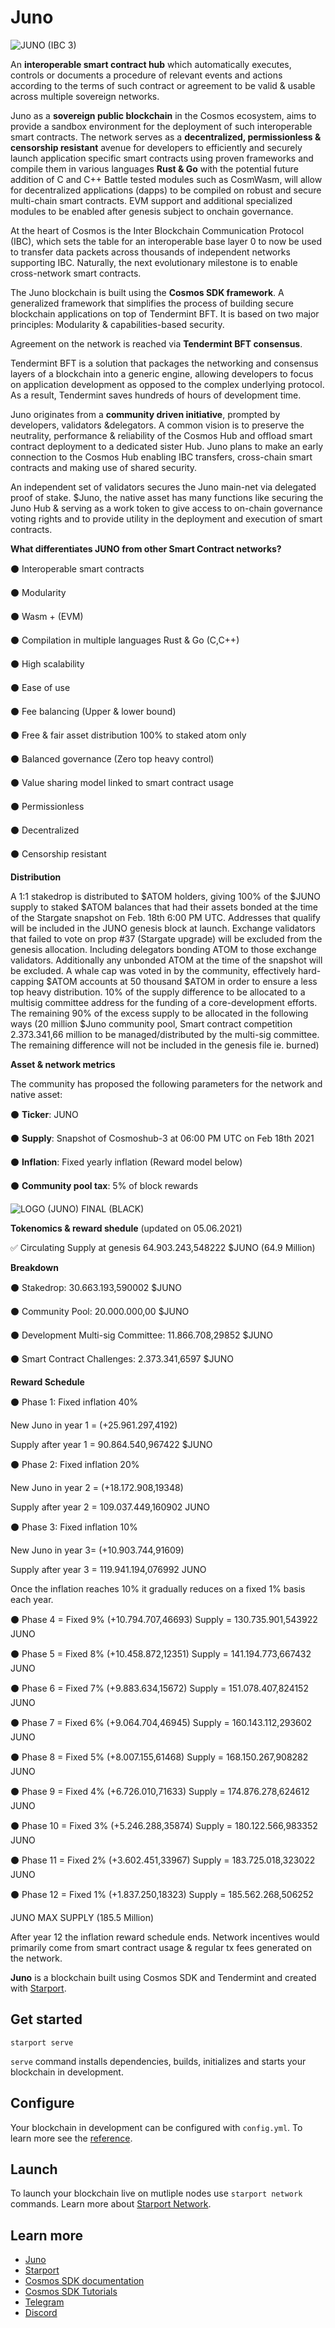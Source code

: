 # Juno

![JUNO (IBC 3)](https://user-images.githubusercontent.com/79812965/125952890-d481d404-79f8-4af2-98e8-742a2702dcdf.png)


An **interoperable smart contract hub** which automatically executes, controls or documents a procedure of relevant events and actions 
according to the terms of such contract or agreement to be valid & usable across multiple sovereign networks.

Juno as a **sovereign public blockchain** in the Cosmos ecosystem, aims to provide a sandbox environment for the deployment 
of such interoperable smart contracts. The network serves as a **decentralized, permissionless & censorship resistant** avenue 
for developers to efficiently and securely launch application specific smart contracts using proven frameworks 
and compile them in various languages **Rust & Go** with the potential future addition of C and C++
Battle tested modules such as CosmWasm, will allow for decentralized applications (dapps) to be compiled on robust and secure multi-chain smart contracts.
EVM support and additional specialized modules to be enabled after genesis subject to onchain governance.

At the heart of Cosmos is the Inter Blockchain Communication Protocol (IBC), which sets the table for an interoperable base layer 0 
to now be used to transfer data packets across thousands of independent networks supporting IBC. 
Naturally, the next evolutionary milestone is to enable cross-network smart contracts.

The Juno blockchain is built using the **Cosmos SDK framework**. 
A generalized framework that simplifies the process of building secure blockchain applications on top of Tendermint BFT. 
It is based on two major principles: Modularity & capabilities-based security.

Agreement on the network is reached via **Tendermint BFT consensus**.

Tendermint BFT is a solution that packages the networking and consensus layers of a blockchain into a generic engine, 
allowing developers to focus on application development as opposed to the complex underlying protocol. 
As a result, Tendermint saves hundreds of hours of development time.

Juno originates from a **community driven initiative**, prompted by developers, validators &delegators.
A common vision is to preserve the neutrality, performance & reliability of the Cosmos Hub and offload smart contract deployment to a dedicated sister Hub. 
Juno plans to make an early connection to the Cosmos Hub enabling IBC transfers, cross-chain smart contracts and making use of shared security.

An independent set of validators secures the Juno main-net via delegated proof of stake. 
$Juno, the native asset has many functions like securing the Juno Hub & serving as a work token to give access to on-chain governance voting rights 
and to provide utility in the deployment and execution of smart contracts.


**What differentiates JUNO from other Smart Contract networks?**

⚫️ Interoperable smart contracts 

⚫️ Modularity

⚫️ Wasm + (EVM)

⚫️ Compilation in multiple languages Rust & Go (C,C++)

⚫️ High scalability

⚫️ Ease of use

⚫️ Fee balancing (Upper & lower bound)

⚫️ Free & fair asset distribution 100% to staked atom only

⚫️ Balanced governance (Zero top heavy control) 
                                                     
⚫️ Value sharing model linked to smart contract usage
                                                  
⚫️ Permissionless 
                                                     
⚫️ Decentralized
                                             
⚫️ Censorship resistant


**Distribution**

A 1:1 stakedrop is distributed to $ATOM holders, giving 100% of the $JUNO supply to staked $ATOM balances that had their assets bonded 
at the time of the Stargate snapshot on Feb. 18th 6:00 PM UTC. 
Addresses that qualify will be included in the JUNO genesis block at launch. 
Exchange validators that failed to vote on prop #37 (Stargate upgrade) will be excluded from the genesis allocation. Including delegators bonding ATOM to those exchange validators. Additionally any unbonded ATOM at the time of the snapshot will be excluded.
A whale cap was voted in by the community, effectively hard-capping $ATOM accounts at 50 thousand $ATOM in order to ensure a less top heavy distribution.
10% of the supply difference to be allocated to a multisig committee address for the funding of a core-development efforts. The remaining 90% of the excess supply to be allocated in the following ways (20 million $Juno community pool, Smart contract competition 2.373.341,66 million to be managed/distributed by the multi-sig committee. The remaining difference will not be included in the genesis file ie. burned)


**Asset & network metrics**

The community has proposed the following parameters for the network and native asset:


⚫️ **Ticker**: JUNO

⚫️ **Supply**: Snapshot of Cosmoshub-3 at 06:00 PM UTC on Feb 18th 2021

⚫️ **Inflation**: Fixed yearly inflation (Reward model below)

⚫️ **Community pool tax**: 5% of block rewards

![LOGO (JUNO) FINAL (BLACK)](https://user-images.githubusercontent.com/79812965/124367201-7187fb00-dc55-11eb-97c4-60bc0a127dc4.png)

**Tokenomics & reward shedule** (updated on 05.06.2021)


✅ Circulating Supply at genesis 64.903.243,548222 $JUNO (64.9 Million)


**Breakdown**

⚫️ Stakedrop: 30.663.193,590002 $JUNO

⚫️ Community Pool: 20.000.000,00 $JUNO

⚫️ Development Multi-sig Committee: 11.866.708,29852 $JUNO

⚫️ Smart Contract Challenges: 2.373.341,6597 $JUNO


**Reward Schedule**

⚫️ Phase 1: Fixed inflation 40% 

New Juno in year 1 = (+25.961.297,4192)

Supply after year 1 = 90.864.540,967422 $JUNO


⚫️ Phase 2: Fixed inflation 20% 

New Juno in year 2 = (+18.172.908,19348)

Supply after year 2 = 109.037.449,160902 JUNO


⚫️ Phase 3: Fixed inflation 10% 

New Juno in year 3= (+10.903.744,91609)

Supply after year 3 = 119.941.194,076992 JUNO


Once the inflation reaches 10% it gradually reduces on a fixed 1% basis each year.


⚫️ Phase 4 = Fixed 9% (+10.794.707,46693) Supply = 130.735.901,543922 JUNO

⚫️ Phase 5 = Fixed 8% (+10.458.872,12351) Supply = 141.194.773,667432 JUNO

⚫️ Phase 6 = Fixed 7% (+9.883.634,15672) Supply = 151.078.407,824152 JUNO

⚫️ Phase 7 = Fixed 6% (+9.064.704,46945) Supply = 160.143.112,293602 JUNO

⚫️ Phase 8 = Fixed 5% (+8.007.155,61468) Supply = 168.150.267,908282 JUNO

⚫️ Phase 9 = Fixed 4% (+6.726.010,71633) Supply = 174.876.278,624612 JUNO

⚫️ Phase 10 = Fixed 3% (+5.246.288,35874) Supply = 180.122.566,983352 JUNO

⚫️ Phase 11 = Fixed 2% (+3.602.451,33967) Supply = 183.725.018,323022 JUNO

⚫️ Phase 12 = Fixed 1% (+1.837.250,18323) Supply = 185.562.268,506252 

JUNO MAX SUPPLY (185.5 Million)

After year 12 the inflation reward schedule ends. 
Network incentives would primarily come from smart contract usage & regular tx fees generated on the network.












**Juno** is a blockchain built using Cosmos SDK and Tendermint and created with [Starport](https://github.com/tendermint/starport).

## Get started

```
starport serve
```

`serve` command installs dependencies, builds, initializes and starts your blockchain in development.

## Configure

Your blockchain in development can be configured with `config.yml`. To learn more see the [reference](https://github.com/tendermint/starport#documentation).

## Launch

To launch your blockchain live on mutliple nodes use `starport network` commands. Learn more about [Starport Network](https://github.com/tendermint/spn).

## Learn more

- [Juno](https://junochain.com)
- [Starport](https://github.com/tendermint/starport)
- [Cosmos SDK documentation](https://docs.cosmos.network)
- [Cosmos SDK Tutorials](https://tutorials.cosmos.network)
- [Telegram](https://t.me/JunoNetwork)
- [Discord](https://discord.gg/QcWPfK4gJ2)
